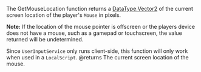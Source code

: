 The GetMouseLocation function returns a [DataType.Vector2](https://developer.roblox.com/search#stq=Vector2) of the current screen location of the player's `Mouse` in pixels.

**Note:** If the location of the mouse pointer is offscreen or the players device does not have a mouse, such as a gamepad or touchscreen, the value returned will be undetermined.

Since `UserInputService` only runs client-side, this function will only work when used in a `LocalScript`.
@returns The current screen location of the mouse.